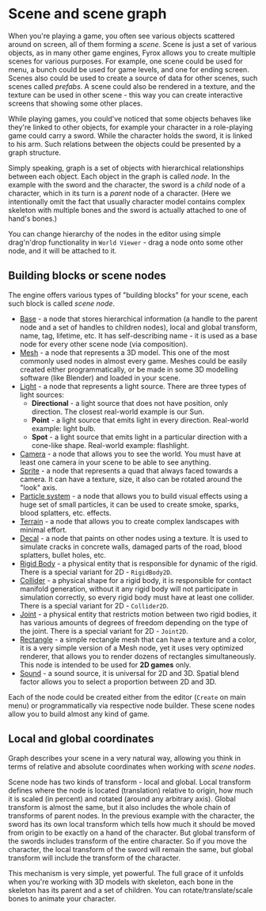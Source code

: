 # Scene and scene graph

When you're playing a game, you often see various objects scattered around on screen, all of them forming a
_scene_. Scene is just a set of various objects, as in many other game engines, Fyrox allows you to create multiple
scenes for various purposes. For example, one scene could be used for menu, a bunch could be used for game levels,
and one for ending screen. Scenes also could be used to create a source of data for other scenes, such scenes called
_prefabs_. A scene could also be rendered in a texture, and the texture can be used in other scene - this way you
can create interactive screens that showing some other places.

While playing games, you could've noticed that some objects behaves like they're linked to other objects, for example
your character in a role-playing game could carry a sword. While the character holds the sword, it is linked to his
arm. Such relations between the objects could be presented by a graph structure.

Simply speaking, graph is a set of objects with hierarchical relationships between each object. Each object in the
graph is called _node_. In the example with the sword and the character, the sword is a _child_ node of a character,
which in its turn is a _parent_ node of a character. (Here we intentionally omit the fact that usually character
model contains complex skeleton with multiple bones and the sword is actually attached to one of hand's bones.)

You can change hierarchy of the nodes in the editor using simple drag'n'drop functionality in `World Viewer` - drag a 
node onto some other node, and it will be attached to it.

## Building blocks or scene nodes

The engine offers various types of "building blocks" for your scene, each such block is called _scene node_.

- [Base](../scene/base_node.md) - a node that stores hierarchical information (a handle to the parent node and a set of handles
  to children nodes), local and global transform, name, tag, lifetime, etc. It has self-describing name - it
  is used as a base node for every other scene node (via composition).
- [Mesh](../scene/mesh_node.md) - a node that represents a 3D model. This one of the most commonly used nodes in almost every game.
  Meshes could be easily created either programmatically, or be made in some 3D modelling software (like Blender)
  and loaded in your scene.
- [Light](../scene/light_node.md) - a node that represents a light source. There are three types of light sources:
    - **Directional** - a light source that does not have position, only direction. The closest real-world example
      is our Sun.
    - **Point** - a light source that emits light in every direction. Real-world example: light bulb.
    - **Spot** - a light source that emits light in a particular direction with a cone-like shape. Real-world example:
      flashlight.
- [Camera](../scene/camera_node.md) - a node that allows you to see the world. You must have at least one camera in your scene to be
  able to see anything.
- [Sprite](../scene/sprite_node.md) - a node that represents a quad that always faced towards a camera. It can have a texture, size, it
  also can be rotated around the "look" axis.
- [Particle system](../scene/particle_system_node.md) - a node that allows you to build visual effects using a huge set of small particles, it
  can be used to create smoke, sparks, blood splatters, etc. effects.
- [Terrain](../scene/terrain_node.md) - a node that allows you to create complex landscapes with minimal effort.
- [Decal](../scene/decal_node.md) - a node that paints on other nodes using a texture. It is used to simulate cracks in concrete walls,
  damaged parts of the road, blood splatters, bullet holes, etc.
- [Rigid Body](../physics/rigid_body.md) - a physical entity that is responsible for dynamic of the rigid. There is a special variant
for 2D - `RigidBody2D`.
- [Collider](../physics/collider.md) - a physical shape for a rigid body, it is responsible for contact manifold generation, 
without it any rigid body will not participate in simulation correctly, so every rigid body must have at least
one collider. There is a special variant for 2D - `Collider2D`.
- [Joint](../physics/joint.md) - a physical entity that restricts motion between two rigid bodies, it has various amounts
of degrees of freedom depending on the type of the joint. There is a special variant for 2D - `Joint2D`.
- [Rectangle](../scene/rectangle.md) - a simple rectangle mesh that can have a texture and a color, it is a very simple version of 
a Mesh node, yet it uses very optimized renderer, that allows you to render dozens of rectangles simultaneously.
This node is intended to be used for **2D games** only.
- [Sound](../sound/sound.md) - a sound source, it is universal for 2D and 3D. Spatial blend factor allows you to select
a proportion between 2D and 3D.

Each of the node could be created either from the editor (`Create` on main menu) or programmatically via respective
node builder. These scene nodes allow you to build almost any kind of game.

## Local and global coordinates

Graph describes your scene in a very natural way, allowing you think in terms of relative and absolute coordinates
when working with _scene nodes_.

Scene node has two kinds of transform - local and global. Local transform defines where the node is located
(translation) relative to origin, how much it is scaled (in percent) and rotated (around any arbitrary axis).
Global transform is almost the same, but it also includes the whole chain of transforms of parent nodes. In the
previous example with the character, the sword has its own local transform which tells how much it should be
moved from origin to be exactly on a hand of the character. But global transform of the swords includes transform
of the entire character. So if you move the character, the local transform of the sword will remain the same, but
global transform will include the transform of the character.

This mechanism is very simple, yet powerful. The full grace of it unfolds when you're working with 3D models with
skeleton, each bone in the skeleton has its parent and a set of children. You can rotate/translate/scale bones to
animate your character.
